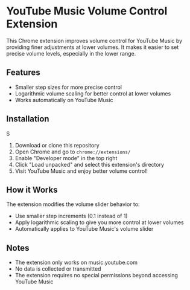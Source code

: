 # YouTube Music Volume Control Extension

This Chrome extension improves volume control for YouTube Music by providing finer adjustments at lower volumes. It makes it easier to set precise volume levels, especially in the lower range.

## Features

- Smaller step sizes for more precise control
- Logarithmic volume scaling for better control at lower volumes
- Works automatically on YouTube Music

## Installation

S

1. Download or clone this repository
2. Open Chrome and go to `chrome://extensions/`
3. Enable "Developer mode" in the top right
4. Click "Load unpacked" and select this extension's directory
5. Visit YouTube Music and enjoy better volume control!

## How it Works

The extension modifies the volume slider behavior to:

- Use smaller step increments (0.1 instead of 1)
- Apply logarithmic scaling to give you more control at lower volumes
- Automatically applies to YouTube Music's volume slider

## Notes

- The extension only works on music.youtube.com
- No data is collected or transmitted
- The extension requires no special permissions beyond accessing YouTube Music
